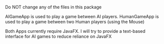 Do NOT change any of the files in this package

AIGameApp is used to play a game between AI players. 
HumanGameApp is used to play a game between two Human players (using the Mouse)

Both Apps currently require JavaFX. I will try to provide a text-based interface for AI games to reduce reliance on JavaFX
